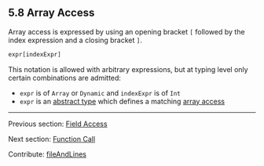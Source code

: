 ## 5.8 Array Access

Array access is expressed by using an opening bracket `[` followed by the index expression and a closing bracket `]`.

```haxe
expr[indexExpr]
```

This notation is allowed with arbitrary expressions, but at typing level only certain combinations are admitted:



* `expr` is of `Array` or `Dynamic` and `indexExpr` is of `Int`
* `expr` is an [abstract type](types-abstract.md) which defines a matching [array access](types-abstract-array-access.md)

---

Previous section: [Field Access](expression-field-access.md)

Next section: [Function Call](expression-function-call.md)

Contribute: [fileAndLines](https://github.com/HaxeFoundation/HaxeManual/blob/master/05-expressions.tex#L127-127)